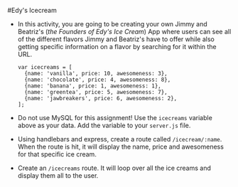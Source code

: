 #Edy's Icecream

* In this activity, you are going to be creating your own Jimmy and Beatriz's (*the Founders of Edy's Ice Cream*) App where users can see all of the different flavors Jimmy and Beatriz's have to offer while also getting specific information on a flavor by searching for it within the URL.
  ```
  var icecreams = [
    {name: 'vanilla', price: 10, awesomeness: 3},
    {name: 'chocolate', price: 4, awesomeness: 8},
    {name: 'banana', price: 1, awesomeness: 1},
    {name: 'greentea', price: 5, awesomeness: 7},
    {name: 'jawbreakers', price: 6, awesomeness: 2},
  ];
  ```
* Do not use MySQL for this assignment! Use the `icecreams` variable above as your data. Add the variable to your `server.js` file.

* Using handlebars and express, create a route called `/icecream/:name`. When the route is hit, it will display the name, price and awesomeness for that specific ice cream.

* Create an `/icecreams` route. It will loop over all the ice creams and display them all to the user.